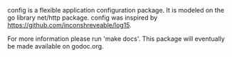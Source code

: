 config is a flexible application configuration package. It is modeled
on the go library net/http package. config was inspired by
https://github.com/inconshreveable/log15.

For more information please run 'make docs'. This package will
eventually be made available on godoc.org.
